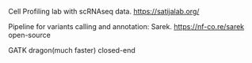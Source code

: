 Cell Profiling lab with scRNAseq data. https://satijalab.org/

Pipeline for variants calling and annotation:
  Sarek. https://nf-co.re/sarek open-source
  
  GATK dragon(much faster) closed-end 
  
